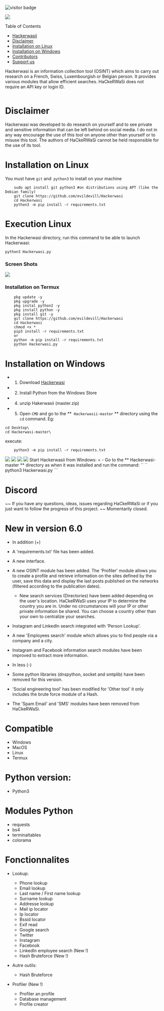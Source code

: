 <p>
<img src="https://visitor-badge.laobi.icu/badge?page_id=HackerWaSi" alt="visitor badge"/>
</p>

<img src="https://github.com/evildevill/Hackerwasi/blob/master/images/s1.png">

Table of Contents

* [Hackerwasii](#Hackerwasii)
* [Disclaimer](#Disclaimer)
* [Installation on Linux](#Installation-on-Linux)
* [Installation on Windows](#Installation-on-Windows)
* [Contributors](#Contributors)
* [Support us](#Support-us)

Hackerwasi is an information collection tool (OSINT) which aims to carry out research on a French, Swiss, Luxembourgish or Belgian person. It provides various modules that allow efficient searches. HaCkeRWaSi does not require an API key or login ID.

![]()

Disclaimer
=
Hackerwasi was developed to do research on yourself and to see private and sensitive information that can be left behind on social media. I do not in any way encourage the use of this tool on anyone other than yourself or to misuse this tool. The authors of HaCkeRWaSi cannot be held responsible for the use of its tool.

Installation on Linux
=
You must have `git` and` python3` to install on your machine
```
    sudo apt install git python3 #on distributions using APT (like the Debian family)
    git clone https://github.com/evildevill/Hackerwasi
    cd Hackerwasi
    python3 -m pip install -r requirements.txt
```    

Execution Linux
=
In the Hackerwasi directory, run this command to be able to launch Hackerwasi:
```
python3 Hackerwasi.py
```
### Screen Shots
 <img src="https://github.com/evildevill/Hackerwasi/blob/master/images/s3.png">
 
 
### Installation on Termux
```
    pkg update -y
    pkg upgrade -y
    pkg instal python2 -y
    pkg install python -y
    pkg install git -y
    git clone https://github.com/evildevill/Hackerwasi
    cd Hackerwasi
    chmod +x *
    pip3 install -r requirements.txt
    or
    python -m pip install -r requirements.txt
    python Hackerwasi.py

```

Installation on Windows
=
- 1. Download [Hackerwasi](https://github.com/evildevill/Hackerwasi/archive/master.zip)
- 2. Install Python from the Windows Store
- 4. unzip Hakerwasii (master.zip)
- 5. Open `CMD` and go to the **` Hackerwasii-master` ** directory using the `cd` command.
     Eg:
```
cd Desktop\
cd Hackerwasi-master\
``` 
execute:
```
    python3 -m pip install -r requirements.txt
```
<img src="https://github.com/evildevill/Hackerwasi/blob/master/images/s2.png">
<img src="https://github.com/evildevill/Hackerwasi/blob/master/images/s4.png">
<img src="https://github.com/evildevill/Hackerwasi/blob/master/images/s5.png">
<img src="https://github.com/evildevill/Hackerwasi/blob/master/images/s6.png">
Start Hackerwasii from Windows:
=
- Go to the ** Hackerwasi-master ** directory as when it was installed and run the command:
`` ``
python3 Hackerwasi.py
```

Discord
=
~~ If you have any questions, ideas, issues regarding HaCkeRWaSi or if you just want to follow the progress of this project. ~~
Momentarily closed.

New in version 6.0
=
- In addition (+)
- A 'requirements.txt' file has been added.
- A new interface.
- A new OSINT module has been added. The 'Profiler' module allows you to create a profile and retrieve information on the sites defined by the user, save this data and display the last posts published on the networks (filtered according to the publication dates).
	- New search services (Directories) have been added depending on the user's location. HaCkeRWaSi uses your IP to determine the country you are in. Under no circumstances will your IP or other private information be shared. You can choose a country other than your own to centralize your searches.
- Instagram and LinkedIn search integrated with 'Person Lookup'.
- A new 'Employees search' module which allows you to find people via a company and a city.
- Instagram and Facebook information search modules have been improved to extract more information.

- In less (-)
- Some python libraries (dnspython, socket and smtplib) have been removed for this version.
- 'Social engineering tool' has been modified for 'Other tool' it only includes the brute force module of a Hash.
- The 'Spam Email' and 'SMS' modules have been removed from HaCkeRWaSi.


Compatible
=
- Windows
- MacOS
- Linux
- Termux

Python version:
=
- Python3

Modules Python
=
- requests
- bs4
- terminaltables
- colorama

Fonctionnalites
=
 - Lookup:
	- Phone lookup
	- Email lookup
	- Last name / First name lookup
	- Surname lookup
	- Addresse lookup
	- Mail ip locator
	- Ip locator
	- Bssid locator
	- Exif read
	- Google search
	- Twitter
	- Instagram
	- Facebook
	- LinkedIn employee search (New !)
	- Hash Bruteforce (New !)

 - Autre outils:

	- Hash Bruteforce

- Profiler (New !)
	- Profiler an profile
	- Database management
	- Profile creator
